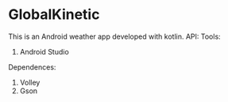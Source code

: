 # GlobalKinetic
This is an Android weather app developed with kotlin.
API: 
Tools:
1. Android Studio

Dependences:
1. Volley
2. Gson
